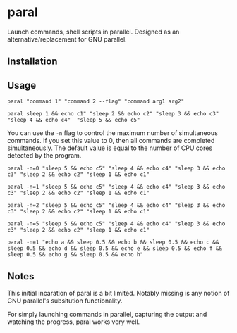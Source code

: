 paral
=====

Launch commands, shell scripts in parallel.  Designed as an alternative/replacement for GNU parallel.


Installation
------------


Usage
-----

    paral "command 1" "command 2 --flag" "command arg1 arg2"

    paral sleep 1 && echo c1" "sleep 2 && echo c2" "sleep 3 && echo c3" "sleep 4 && echo c4"  "sleep 5 && echo c5"


You can use the `-n` flag to control the maximum number of simultaneous commands.  If you set this value to 0, then all commands are completed simultaneously.  The default value is equal to the number of CPU cores detected by the program.  

    paral -n=0 "sleep 5 && echo c5" "sleep 4 && echo c4" "sleep 3 && echo c3" "sleep 2 && echo c2" "sleep 1 && echo c1"

    paral -n=1 "sleep 5 && echo c5" "sleep 4 && echo c4" "sleep 3 && echo c3" "sleep 2 && echo c2" "sleep 1 && echo c1"

    paral -n=2 "sleep 5 && echo c5" "sleep 4 && echo c4" "sleep 3 && echo c3" "sleep 2 && echo c2" "sleep 1 && echo c1"

    paral -n=5 "sleep 5 && echo c5" "sleep 4 && echo c4" "sleep 3 && echo c3" "sleep 2 && echo c2" "sleep 1 && echo c1"

    paral -n=1 "echo a && sleep 0.5 && echo b && sleep 0.5 && echo c && sleep 0.5 && echo d && sleep 0.5 && echo e && sleep 0.5 && echo f && sleep 0.5 && echo g && sleep 0.5 && echo h" 

Notes
-----

This initial incaration of paral is a bit limited.  Notably missing is any notion of GNU parallel's subsitution functionality.

For simply launching commands in parallel, capturing the output and watching the progress, paral works very well.

